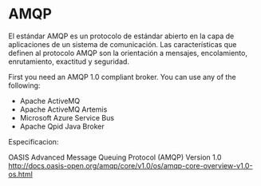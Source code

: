  

# AMQP

El estándar AMQP es un protocolo de estándar abierto en la capa de aplicaciones de un sistema de comunicación. Las características que definen al protocolo AMQP son la orientación a mensajes, encolamiento, enrutamiento, exactitud y seguridad.​


First you need an AMQP 1.0 compliant broker. You can use any of the following:

- Apache ActiveMQ
- Apache ActiveMQ Artemis
- Microsoft Azure Service Bus
- Apache Qpid Java Broker


Especificacion:

OASIS Advanced Message Queuing Protocol (AMQP) Version 1.0
http://docs.oasis-open.org/amqp/core/v1.0/os/amqp-core-overview-v1.0-os.html


